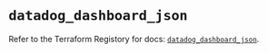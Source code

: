 # `datadog_dashboard_json`

Refer to the Terraform Registory for docs: [`datadog_dashboard_json`](https://registry.terraform.io/providers/datadog/datadog/3.26.0/docs/resources/dashboard_json).
